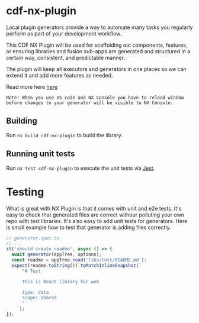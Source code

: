 # cdf-nx-plugin

Local plugin generators provide a way to automate many tasks you regularly perform as part of your development workflow.

This CDF NX Plugin will be used for scaffolding out components, features, or ensuring libraries and fusion sub-apps are generated and structured in a certain way, consistent, and predictable manner.

The plugin will keep all executors and generators in one places so we can extend it and add more features as needed.

Read more here [here](https://nx.dev/recipes/generators/local-generators)

`Note! When you use VS code and NX Console you have to reload window before changes to your generator will be visible to NX Console.`

## Building

Run `nx build cdf-nx-plugin` to build the library.

## Running unit tests

Run `nx test cdf-nx-plugin` to execute the unit tests via [Jest](https://jestjs.io).

# Testing

What is great with NX Plugin is that it comes with unit and e2e tests.
It's easy to check that generated files are correct withour polluting your own repo with test libraries. It's also easy to add unit tests for generators. Here is small example how to test that generator is adding files correctly.

```typescript
// generator.spec.ts
// ...
it('should create readme', async () => {
  await generator(appTree, options);
  const readme = appTree.read('libs/test/README.md');
  expect(readme.toString()).toMatchInlineSnapshot(`
      "# Test

      This is React library for web

      type: data
      scope: shared
      "
    `);
});
```
